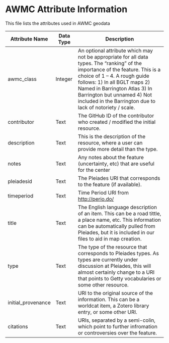 # AWMC Attribute Information
 This file lists the attributes used in AWMC geodata

Attribute Name | Data Type | Description
-------------- | --------- | -----------
awmc_class | Integer | An optional attribute which may not be appropriate for all data types. The “ranking” of the importance of the feature. This is a choice of 1 – 4. A rough guide follows: 1) In all BGLT maps 2) Named in Barrington Atlas 3) In Barrington but unnamed 4) Not included in the Barrington due to lack of notoriety / scale.
contributor | Text | The GitHub ID of the contributor who created / modified the initial resource.
description | Text | This is the description of the resource, where a user can provide more detail than the type.
notes | Text | Any notes about the feature (uncertainty, etc) that are useful for the center
pleiadesid | Text | The Pleiades URI that corresponds to the feature (if available). 
timeperiod | Text | Time Period URI from http://perio.do/
title | Text | The English language description of an item. This can be a road tittle, a place name, etc. This information can be automatically pulled from Pleiades, but it is included in our files to aid in map creation.
type | Text | The type of the resource that corresponds to Pleiades types. As types are currently under discussion at Pleiades, this will almost certainly change to a URI that points to Getty vocabularies or some other resource.
initial_provenance | Text | URI to the original source of the information. This can be a worldcat item, a Zotero library entry, or some other URI.
citations | Text | URIs, separated by a semi-colin, which point to further infromation or controversies over the feature. 
